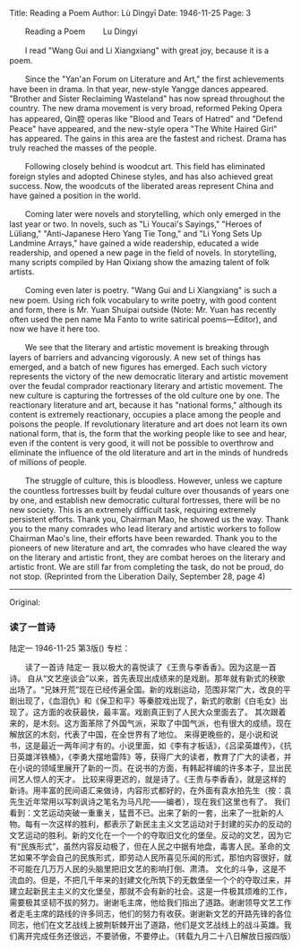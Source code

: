 Title: Reading a Poem
Author: Lù Dìngyī
Date: 1946-11-25
Page: 3

　　Reading a Poem
　　Lu Dingyi

　　I read "Wang Gui and Li Xiangxiang" with great joy, because it is a poem.

　　Since the "Yan'an Forum on Literature and Art," the first achievements have been in drama. In that year, new-style Yangge dances appeared. "Brother and Sister Reclaiming Wasteland" has now spread throughout the country. The new drama movement is very broad, reformed Peking Opera has appeared, Qin腔 operas like "Blood and Tears of Hatred" and "Defend Peace" have appeared, and the new-style opera "The White Haired Girl" has appeared. The gains in this area are the fastest and richest. Drama has truly reached the masses of the people.

　　Following closely behind is woodcut art. This field has eliminated foreign styles and adopted Chinese styles, and has also achieved great success. Now, the woodcuts of the liberated areas represent China and have gained a position in the world.

　　Coming later were novels and storytelling, which only emerged in the last year or two. In novels, such as "Li Youcai's Sayings," "Heroes of Lüliang," "Anti-Japanese Hero Yang Tie Tong," and "Li Yong Sets Up Landmine Arrays," have gained a wide readership, educated a wide readership, and opened a new page in the field of novels. In storytelling, many scripts compiled by Han Qixiang show the amazing talent of folk artists.

　　Coming even later is poetry. "Wang Gui and Li Xiangxiang" is such a new poem. Using rich folk vocabulary to write poetry, with good content and form, there is Mr. Yuan Shuipai outside (Note: Mr. Yuan has recently often used the pen name Ma Fanto to write satirical poems—Editor), and now we have it here too.

　　We see that the literary and artistic movement is breaking through layers of barriers and advancing vigorously. A new set of things has emerged, and a batch of new figures has emerged. Each such victory represents the victory of the new democratic literary and artistic movement over the feudal comprador reactionary literary and artistic movement. The new culture is capturing the fortresses of the old culture one by one. The reactionary literature and art, because it has "national forms," although its content is extremely reactionary, occupies a place among the people and poisons the people. If revolutionary literature and art does not learn its own national form, that is, the form that the working people like to see and hear, even if the content is very good, it will not be possible to overthrow and eliminate the influence of the old literature and art in the minds of hundreds of millions of people.

　　The struggle of culture, this is bloodless. However, unless we capture the countless fortresses built by feudal culture over thousands of years one by one, and establish new democratic cultural fortresses, there will be no new society. This is an extremely difficult task, requiring extremely persistent efforts. Thank you, Chairman Mao, he showed us the way. Thank you to the many comrades who lead literary and artistic workers to follow Chairman Mao's line, their efforts have been rewarded. Thank you to the pioneers of new literature and art, the comrades who have cleared the way on the literary and artistic front, they are combat heroes on the literary and artistic front. We are still far from completing the task, do not be proud, do not stop. (Reprinted from the Liberation Daily, September 28, page 4)



<hr /> 

Original: 


### 读了一首诗
陆定一
1946-11-25
第3版()
专栏：

　　读了一首诗
    陆定一
    我以极大的喜悦读了《王贵与李香香》。因为这是一首诗。
    自从“文艺座谈会”以来，首先表现出成绩来的是戏剧。那年就有新式的秧歌出场了。“兄妹开荒”现在已经传遍全国。新的戏剧运动，范围非常广大，改良的平剧出现了，《血泪仇》和《保卫和平》等秦腔戏出现了，新式的歌剧《白毛女》出现了。这方面的收获最快，最丰富。戏剧真正到了人民大众里面去了。
    其次跟着来的，是木刻。这方面革除了外国气派，采取了中国气派，也有很大的成绩。现在解放区的木刻，代表了中国，在全世界有了地位。
    来得更晚些的，是小说和说书，这是最近一两年间才有的。小说里面，如《李有才板话》，《吕梁英雄传》，《抗日英雄洋铁桶》，《李勇大摆地雷阵》等，获得广大的读者，教育了广大的读者，并在小说的领域里展开了新的一页。在说书的方面，有韩起祥编的许多本子，显出民间艺人惊人的天才。
    比较来得更迟的，就是诗了。《王贵与李香香》，就是这样的新诗。用丰富的民间语汇来做诗，内容形式都好的，在外面有袁水拍先生（按：袁先生近年常用以写刺讽诗之笔名为马凡陀——编者），现在我们这里也有了。
    我们看到：文艺运动突破一重重关，猛晋不已。出来了新的一套，出来了一批新的人物。每有一次这样的胜利，都表示了新民主主义文艺运动对于封建的买办的反动的文艺运动的胜利。新的文化在一个一个的夺取旧文化的堡垒。反动的文艺，因为它有“民族形式”，虽然内容反动极了，但在人民之中据有地盘，毒害人民。革命的文艺如果不学会自己的民族形式，即劳动人民所喜见乐闻的形式，那怕内容很好，就不可能在几万万人民的头脑里把旧文艺的影响打倒、肃清。
    文化的斗争，这是不流血的。但是，不把几千年来的封建文化所筑下的无数堡垒一个个的夺取过来，并建立起新民主主义的文化堡垒，那就不会有新的社会。这是一件极其烦难的工作，需要极其坚韧不拔的努力。谢谢毛主席，他给我们指出了道路。谢谢领导文艺工作者走毛主席的路线的许多同志，他们的努力有收获。谢谢新文艺的开路先锋的各位同志，他们在文艺战线上披荆斩棘开出了道路，他们是文艺战线上的战斗英雄。我们离开完成任务还很远，不要骄傲，不要停止。（转载九月二十八日解放日报四版）
